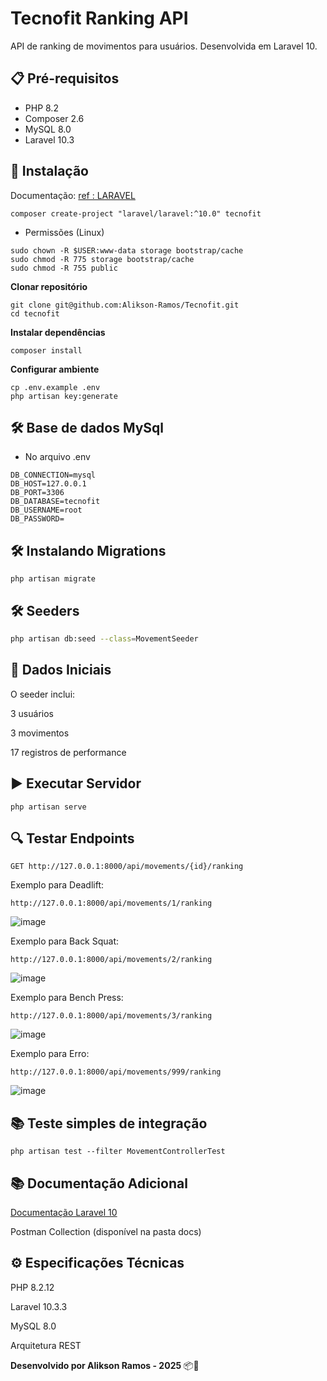 # Tecnofit Ranking API

API de ranking de movimentos para usuários. Desenvolvida em Laravel 10.

## 📋 Pré-requisitos

- PHP 8.2
- Composer 2.6
- MySQL 8.0
- Laravel 10.3

## 🚀 Instalação
Documentação: <a href="https://laravel.com/docs/10.x"> ref : LARAVEL </a>
 ```
composer create-project "laravel/laravel:^10.0" tecnofit
```
- Permissões (Linux)
```
sudo chown -R $USER:www-data storage bootstrap/cache
sudo chmod -R 775 storage bootstrap/cache
sudo chmod -R 755 public
```
 **Clonar repositório**
```
git clone git@github.com:Alikson-Ramos/Tecnofit.git
cd tecnofit
```
**Instalar dependências**
```
composer install
```
**Configurar ambiente**
```
cp .env.example .env
php artisan key:generate
```

## 🛠️ Base de dados MySql
- No arquivo .env
```
DB_CONNECTION=mysql
DB_HOST=127.0.0.1
DB_PORT=3306
DB_DATABASE=tecnofit
DB_USERNAME=root
DB_PASSWORD=
```
## 🛠️ Instalando Migrations
```
php artisan migrate
```
## 🛠️ Seeders

```bash
php artisan db:seed --class=MovementSeeder
```
## 🧪 Dados Iniciais
O seeder inclui:

3 usuários

3 movimentos

17 registros de performance

## ▶️ Executar Servidor
```
php artisan serve
```
## 🔍 Testar Endpoints
```
GET http://127.0.0.1:8000/api/movements/{id}/ranking
```
Exemplo para Deadlift:

```
http://127.0.0.1:8000/api/movements/1/ranking
```
![image](https://github.com/user-attachments/assets/a9840f0a-2505-4851-ac5c-69d9fa1bcde5)

Exemplo para Back Squat:

```
http://127.0.0.1:8000/api/movements/2/ranking
```
![image](https://github.com/user-attachments/assets/c2c0c51f-1768-4560-a15d-e88af7cf9856)

Exemplo para Bench Press:

```
http://127.0.0.1:8000/api/movements/3/ranking
```
![image](https://github.com/user-attachments/assets/afd8d9f2-e6fc-41db-8e21-dd7ae1a6e215)

Exemplo para Erro:

```
http://127.0.0.1:8000/api/movements/999/ranking
```
![image](https://github.com/user-attachments/assets/8fcfe73a-1271-4f26-b08c-2969e9fa759c)

## 📚 Teste simples de integração
```
php artisan test --filter MovementControllerTest
```

## 📚 Documentação Adicional

<a href="https://laravel.com/docs/10.x"> Documentação Laravel 10 </a>

Postman Collection (disponível na pasta docs)

## ⚙️ Especificações Técnicas

PHP 8.2.12

Laravel 10.3.3

MySQL 8.0

Arquitetura REST

**Desenvolvido por Alikson Ramos - 2025** 📦🚀


